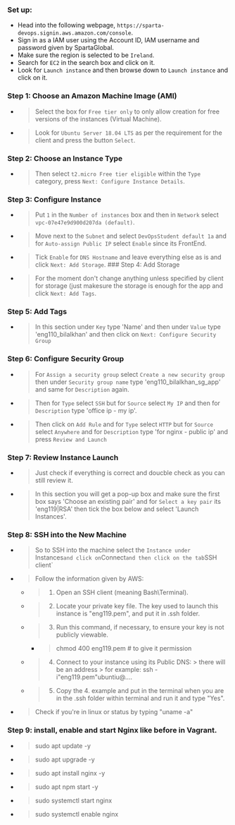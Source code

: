 ### Set up:
* Head into the following webpage, `https://sparta-devops.signin.aws.amazon.com/console`.
* Sign in as a IAM user using the Account ID, IAM username and password given by SpartaGlobal.
* Make sure the region is selected to be `Ireland`.
* Search for `EC2` in the search box and click on it.
* Look for `Launch instance` and then browse down to `Launch instance` and click on it.
### Step 1: Choose an Amazon Machine Image (AMI)
* > Select the box for `Free tier only` to only allow creation for free versions of the instances (Virtual Machine).
* > Look for `Ubuntu Server 18.04 LTS` as per the requirement for the client and press the button `Select`.
### Step 2: Choose an Instance Type
* > Then select `t2.micro Free tier eligible` within the `Type` category, press `Next: Configure Instance Details`.
### Step 3: Configure Instance
* > Put `1` in the `Number of instances` box and then in `Network` select `vpc-07e47e9d900d207da (default)`.
* > Move next to the `Subnet` and select `DevOpsStudent default 1a` and for `Auto-assign Public IP` select `Enable` since its FrontEnd.
* > Tick `Enable` for `DNS Hostname` and leave everything else as is and click `Next: Add Storage`.
### Step 4: Add Storage
* > For the moment don't change anything unless specified by client for storage (just makesure the storage is enough for the app and click `Next: Add Tags`.
### Step 5: Add Tags
* > In this section under `Key` type 'Name' and then under `Value` type 'eng110_bilalkhan' and then click on `Next: Configure Security Group`
### Step 6: Configure Security Group
* > For `Assign a security group` select `Create a new security group` then under `Security group name` type 'eng110_bilalkhan_sg_app' and same for `Description` again.
* > Then for `Type` select `SSH` but for `Source` select `My IP` and then for `Description` type 'office ip - my ip'.
* > Then click on `Add Rule` and for `Type` select `HTTP` but for `Source` select `Anywhere` and for `Description` type 'for nginx - public ip' and press `Review and Launch`
### Step 7: Review Instance Launch
* > Just check if everything is correct and doucble check as you can still review it.
* > In this section you will get a pop-up box and make sure the first box says 'Choose an existing pair' and for `Select a key pair` its 'eng119|RSA' then tick the box below and select 'Launch Instances'.
### Step  8: SSH into the New Machine
* > So to SSH into the machine select the `Instance under `Instances` and click on `Connect` and then click on the tab `SSH client`
* > Follow the information given by AWS:
  * > 1. Open an SSH client (meaning Bash\Terminal).
  * > 2. Locate your private key file. The key used to launch this instance is "eng119.pem", and put it in .ssh folder.
  * > 3. Run this command, if necessary, to ensure your key is not publicly viewable.
     * > chmod 400 eng119.pem # to give it permission
  * >  4. Connect to your instance using its Public DNS:
        > there will be an address
        > for example: ssh -i"eng119.pem"ubuntiu@....
  * >  5. Copy the 4. example and put in the terminal when you are in the .ssh folder within terminal and run it and type "Yes".
* >  Check if you're in linux or status by typing "uname -a"
### Step 9: install, enable and start Nginx like before in Vagrant.
* > sudo apt update -y
* > sudo apt upgrade -y
* > sudo apt install nginx -y
* > sudo apt npm start -y
* > sudo systemctl start nginx
* > sudo systemctl enable nginx





